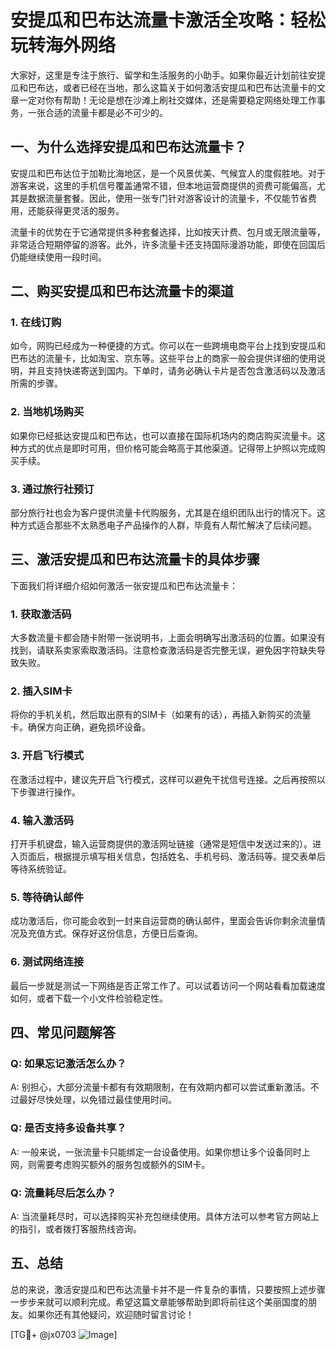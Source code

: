 # 安提瓜和巴布达流量卡激活全攻略：轻松玩转海外网络

大家好，这里是专注于旅行、留学和生活服务的小助手。如果你最近计划前往安提瓜和巴布达，或者已经在当地，那么这篇关于如何激活安提瓜和巴布达流量卡的文章一定对你有帮助！无论是想在沙滩上刷社交媒体，还是需要稳定网络处理工作事务，一张合适的流量卡都是必不可少的。

## 一、为什么选择安提瓜和巴布达流量卡？

安提瓜和巴布达位于加勒比海地区，是一个风景优美、气候宜人的度假胜地。对于游客来说，这里的手机信号覆盖通常不错，但本地运营商提供的资费可能偏高，尤其是数据流量套餐。因此，使用一张专门针对游客设计的流量卡，不仅能节省费用，还能获得更灵活的服务。

流量卡的优势在于它通常提供多种套餐选择，比如按天计费、包月或无限流量等，非常适合短期停留的游客。此外，许多流量卡还支持国际漫游功能，即使在回国后仍能继续使用一段时间。

## 二、购买安提瓜和巴布达流量卡的渠道

### 1. 在线订购
如今，网购已经成为一种便捷的方式。你可以在一些跨境电商平台上找到安提瓜和巴布达的流量卡，比如淘宝、京东等。这些平台上的商家一般会提供详细的使用说明，并且支持快递寄送到国内。下单时，请务必确认卡片是否包含激活码以及激活所需的步骤。

### 2. 当地机场购买
如果你已经抵达安提瓜和巴布达，也可以直接在国际机场内的商店购买流量卡。这种方式的优点是即时可用，但价格可能会略高于其他渠道。记得带上护照以完成购买手续。

### 3. 通过旅行社预订
部分旅行社也会为客户提供流量卡代购服务，尤其是在组织团队出行的情况下。这种方式适合那些不太熟悉电子产品操作的人群，毕竟有人帮忙解决了后续问题。

## 三、激活安提瓜和巴布达流量卡的具体步骤

下面我们将详细介绍如何激活一张安提瓜和巴布达流量卡：

### 1. 获取激活码
大多数流量卡都会随卡附带一张说明书，上面会明确写出激活码的位置。如果没有找到，请联系卖家索取激活码。注意检查激活码是否完整无误，避免因字符缺失导致失败。

### 2. 插入SIM卡
将你的手机关机，然后取出原有的SIM卡（如果有的话），再插入新购买的流量卡。确保方向正确，避免损坏设备。

### 3. 开启飞行模式
在激活过程中，建议先开启飞行模式，这样可以避免干扰信号连接。之后再按照以下步骤进行操作。

### 4. 输入激活码
打开手机键盘，输入运营商提供的激活网址链接（通常是短信中发送过来的）。进入页面后，根据提示填写相关信息，包括姓名、手机号码、激活码等。提交表单后等待系统验证。

### 5. 等待确认邮件
成功激活后，你可能会收到一封来自运营商的确认邮件，里面会告诉你剩余流量情况及充值方式。保存好这份信息，方便日后查询。

### 6. 测试网络连接
最后一步就是测试一下网络是否正常工作了。可以试着访问一个网站看看加载速度如何，或者下载一个小文件检验稳定性。

## 四、常见问题解答

### Q: 如果忘记激活怎么办？
A: 别担心，大部分流量卡都有有效期限制，在有效期内都可以尝试重新激活。不过最好尽快处理，以免错过最佳使用时间。

### Q: 是否支持多设备共享？
A: 一般来说，一张流量卡只能绑定一台设备使用。如果你想让多个设备同时上网，则需要考虑购买额外的服务包或额外的SIM卡。

### Q: 流量耗尽后怎么办？
A: 当流量耗尽时，可以选择购买补充包继续使用。具体方法可以参考官方网站上的指引，或者拨打客服热线咨询。

## 五、总结

总的来说，激活安提瓜和巴布达流量卡并不是一件复杂的事情，只要按照上述步骤一步步来就可以顺利完成。希望这篇文章能够帮助到即将前往这个美丽国度的朋友。如果你还有其他疑问，欢迎随时留言讨论！

[TG💪+ @jx0703 ![Image](https://github.com/user-attachments/assets/dbca1d08-cadb-493c-b0ec-ad6f7a83f270)]